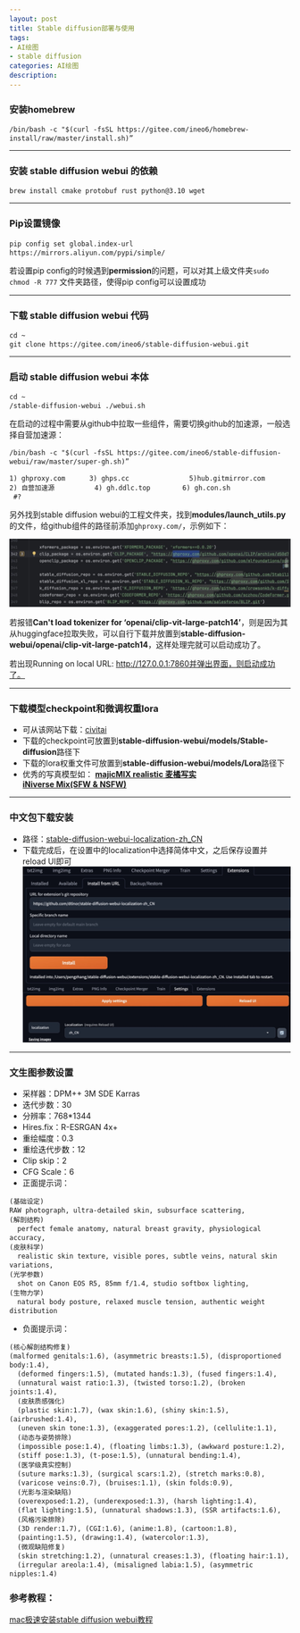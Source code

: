 ```yaml
---
layout: post
title: Stable diffusion部署与使用
tags:
- AI绘图
- stable diffusion
categories: AI绘图
description: 
---
```


### 安装homebrew

```
/bin/bash -c "$(curl -fsSL https://gitee.com/ineo6/homebrew-install/raw/master/install.sh)”
```

---

### 安装 stable diffusion webui 的依赖

```
brew install cmake protobuf rust python@3.10 wget
```

---


### Pip设置镜像

```
pip config set global.index-url https://mirrors.aliyun.com/pypi/simple/
```

若设置pip config的时候遇到**permission**的问题，可以对其上级文件夹`sudo chmod -R 777` 文件夹路径，使得pip config可以设置成功

---

### 下载 stable diffusion webui 代码

```
cd ~
git clone https://gitee.com/ineo6/stable-diffusion-webui.git
```

---

### 启动 stable diffusion webui 本体
```
cd ~
/stable-diffusion-webui ./webui.sh
```

在启动的过程中需要从github中拉取一些组件，需要切换github的加速源，一般选择自营加速源：
```
/bin/bash -c "$(curl -fsSL https://gitee.com/ineo6/stable-diffusion-webui/raw/master/super-gh.sh)”
```

```
1) ghproxy.com      3) ghps.cc               5)hub.gitmirror.com
2) 自营加速源          4) gh.ddlc.top        6) gh.con.sh
 #?
```

另外找到stable diffusion webui的工程文件夹，找到**modules/launch_utils.py**的文件，给github组件的路径前添加`ghproxy.com/`，示例如下：

![ghproxy.com](../_data/post_img/2025-05-03-stable_diffusion/ghproxy.jpeg "ghproxy.com/")

若报错**Can't load tokenizer for ‘openai/clip-vit-large-patch14’**，则是因为其从huggingface拉取失败，可以自行下载并放置到**stable-diffusion-webui/openai/clip-vit-large-patch14**，这样处理完就可以启动成功了。

若出现Running on local URL:  http://127.0.0.1:7860并弹出界面，则启动成功了。

---

### 下载模型checkpoint和微调权重lora


* 可从该网站下载：[civitai](https://civitai.com/)
* 下载的checkpoint可放置到**stable-diffusion-webui/models/Stable-diffusion**路径下
* 下载的lora权重文件可放置到**stable-diffusion-webui/models/Lora**路径下
* 优秀的写真模型如：
  [**majicMIX realistic 麦橘写实**](https://civitai.com/models/43331/majicmix-realistic)   
  [**iNiverse Mix(SFW & NSFW)**](https://civitai.com/models/226533/iniverse-mixsfw-and-nsfw)

---

### 中文包下载安装

* 路径：[stable-diffusion-webui-localization-zh_CN](https://github.com/dtlnor/stable-diffusion-webui-localization-zh_CN)
* 下载完成后，在设置中的localization中选择简体中文，之后保存设置并reload UI即可
![chinese_package](../_data/post_img/2025-05-03-stable_diffusion/chinese_package.jpeg "chinese_package")

---

### 文生图参数设置

* 采样器：DPM++ 3M SDE Karras
* 迭代步数：30
* 分辨率：768*1344
* Hires.fix：R-ESRGAN 4x+
* 重绘幅度：0.3
* 重绘迭代步数：12
* Clip skip：2
* CFG Scale：6
* 正面提示词：

```
(基础设定)
RAW photograph, ultra-detailed skin, subsurface scattering,
(解剖结构)
  perfect female anatomy, natural breast gravity, physiological accuracy,
(皮肤科学)
  realistic skin texture, visible pores, subtle veins, natural skin variations,
(光学参数)
  shot on Canon EOS R5, 85mm f/1.4, studio softbox lighting,
(生物力学)
  natural body posture, relaxed muscle tension, authentic weight distribution
```

* 负面提示词：

```
(核心解剖结构修复)
(malformed genitals:1.6), (asymmetric breasts:1.5), (disproportioned body:1.4),
  (deformed fingers:1.5), (mutated hands:1.3), (fused fingers:1.4),
  (unnatural waist ratio:1.3), (twisted torso:1.2), (broken joints:1.4),
  (皮肤质感强化)
  (plastic skin:1.7), (wax skin:1.6), (shiny skin:1.5), (airbrushed:1.4),
  (uneven skin tone:1.3), (exaggerated pores:1.2), (cellulite:1.1),
  (动态与姿势排除)
  (impossible pose:1.4), (floating limbs:1.3), (awkward posture:1.2),
  (stiff pose:1.3), (t-pose:1.5), (unnatural bending:1.4),
  (医学级真实控制)
  (suture marks:1.3), (surgical scars:1.2), (stretch marks:0.8),
  (varicose veins:0.7), (bruises:1.1), (skin folds:0.9),
  (光影与渲染缺陷)
  (overexposed:1.2), (underexposed:1.3), (harsh lighting:1.4),
  (flat lighting:1.5), (unnatural shadows:1.3), (SSR artifacts:1.6),
  (风格污染排除)
  (3D render:1.7), (CGI:1.6), (anime:1.8), (cartoon:1.8),
  (painting:1.5), (drawing:1.4), (watercolor:1.3),
  (微观缺陷修复)
  (skin stretching:1.2), (unnatural creases:1.3), (floating hair:1.1),
  (irregular areola:1.4), (misaligned labia:1.5), (asymmetric nipples:1.4)
```

### 参考教程：

[mac极速安装stable diffusion webui教程](https://brew.idayer.com/install/stable-diffusion-webui/)
